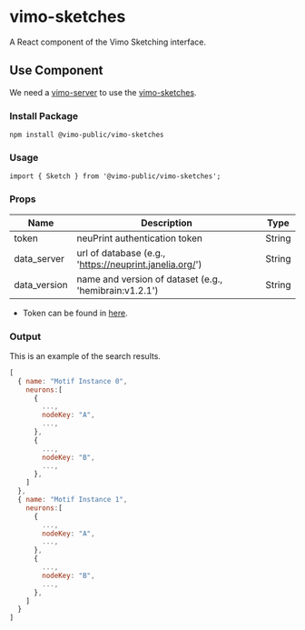 # vimo-sketches
A React component of the Vimo Sketching interface.

## Use Component
We need a [vimo-server](https://github.com/VCG/vimo-server) to use the [vimo-sketches](https://github.com/VCG/vimo-sketches).

### Install Package
`npm install @vimo-public/vimo-sketches`

### Usage
`import { Sketch } from '@vimo-public/vimo-sketches';`


### Props
| Name         | Description                                             | Type    | 
|--------------|---------------------------------------------------------| ------- |
| token        | neuPrint authentication token                           | String  |
| data_server  | url of database (e.g., 'https://neuprint.janelia.org/') | String  |
| data_version | name and version of dataset (e.g., 'hemibrain:v1.2.1')  | String  |

* Token can be found in [here](https://neuprint.janelia.org/account).

### Output
This is an example of the search results.
```javascript
[
  { name: "Motif Instance 0",
    neurons:[ 
      {
        ...,
        nodeKey: "A",
        ...,
      },
      {
        ...,
        nodeKey: "B",
        ...,
      },
    ]
  },
  { name: "Motif Instance 1",
    neurons:[ 
      {
        ...,
        nodeKey: "A",
        ...,
      },
      {
        ...,
        nodeKey: "B",
        ...,
      },
    ]
  }
]
```